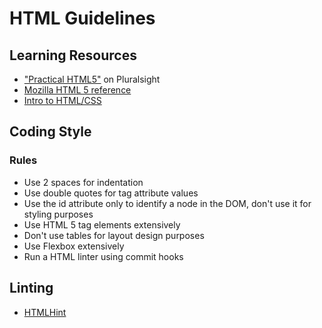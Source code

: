 # HTML Guidelines

## Learning Resources

- ["Practical HTML5"](https://app.pluralsight.com/library/courses/practical-html5/)
   on Pluralsight
- [Mozilla HTML 5 reference](https://developer.mozilla.org/en-US/docs/Web/Guide/HTML/HTML5)
- [Intro to HTML/CSS](https://www.khanacademy.org/computing/computer-programming/html-css#concept-intro)

## Coding Style

### Rules

- Use 2 spaces for indentation
- Use double quotes for tag attribute values
- Use the id attribute only to identify a node in the DOM, don't use
  it for styling purposes
- Use HTML 5 tag elements extensively
- Don't use tables for layout design purposes
- Use Flexbox extensively
- Run a HTML linter using commit hooks

## Linting

- [HTMLHint](http://htmlhint.com/)